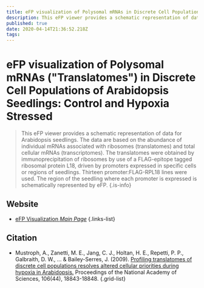 ```yaml
---
title: eFP visualization of Polysomal mRNAs in Discrete Cell Populations of Arabidopsis
description: This eFP viewer provides a schematic representation of data for Arabidopsis seedlings.
published: true
date: 2020-04-14T21:36:52.218Z
tags: 
---
```


# eFP visualization of Polysomal mRNAs ("Translatomes") in Discrete Cell Populations of Arabidopsis Seedlings: Control and Hypoxia Stressed

> This eFP viewer provides a schematic representation of data for Arabidopsis seedlings. The data are based on the abundance of individual mRNAs associated with ribosomes (translatomes) and total cellular mRNAs (transcriptomes). The translatomes were obtained by immunoprecipitation of ribosomes by use of a FLAG-epitope tagged ribosomal protein L18, driven by promoters expressed in specific cells or regions of seedlings. Thirteen promoter:FLAG-RPL18 lines were used. The region of the seedling where each promoter is expressed is schematically represented by eFP.
{.is-info}

## Website

- [eFP Visualization *Main Page*](http://efp.ucr.edu/)
{.links-list}

## Citation

- Mustroph, A., Zanetti, M. E., Jang, C. J., Holtan, H. E., Repetti, P. P., Galbraith, D. W., ... & Bailey-Serres, J. (2009). [Profiling translatomes of discrete cell populations resolves altered cellular priorities during hypoxia in Arabidopsis.](https://www.pnas.org/content/106/44/18843.abstract) Proceedings of the National Academy of Sciences, 106(44), 18843-18848.
{.grid-list}
